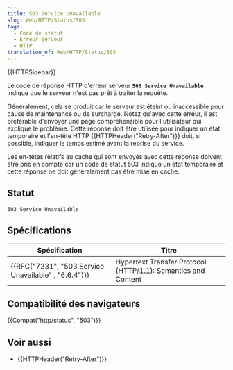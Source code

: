 ```yaml
---
title: 503 Service Unavailable
slug: Web/HTTP/Status/503
tags:
  - Code de statut
  - Erreur serveur
  - HTTP
translation_of: Web/HTTP/Status/503
---
```

{{HTTPSidebar}}

Le code de réponse HTTP d'erreur serveur **`503 Service Unavailable`** indique que le serveur n'est pas prêt à traiter la requête.

Généralement, cela se produit car le serveur est éteint ou inaccessible pour cause de maintenance ou de surcharge. Notez qu'avec cette erreur, il est préférable d'envoyer une page compréhensible pour l'utilisateur qui explique le problème. Cette réponse doit être utilisée pour indiquer un état temporaire et l'en-tête HTTP {{HTTPHeader("Retry-After")}} doit, si possible, indiquer le temps estimé avant la reprise du service.

Les en-têtes relatifs au cache qui sont envoyés avec cette réponse doivent être pris en compte car un code de statut 503 indique un état temporaire et cette réponse ne doit généralement pas être mise en cache.

## Statut

    503 Service Unavailable

## Spécifications

| Spécification                                                        | Titre                                                         |
| -------------------------------------------------------------------- | ------------------------------------------------------------- |
| {{RFC("7231", "503 Service Unavailable" , "6.6.4")}} | Hypertext Transfer Protocol (HTTP/1.1): Semantics and Content |

## Compatibilité des navigateurs

{{Compat("http/status", "503")}}

## Voir aussi

- {{HTTPHeader("Retry-After")}}
